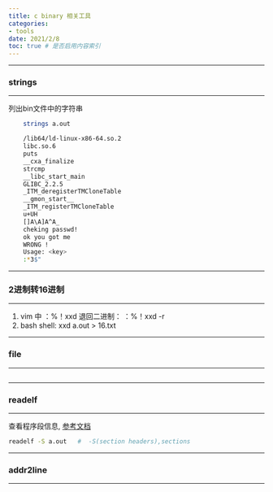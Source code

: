 ```yaml
---
title: c binary 相关工具
categories:
- tools
date: 2021/2/8
toc: true # 是否启用内容索引
---
```


---
### strings 
---
列出bin文件中的字符串
~~~bash
    strings a.out 

    /lib64/ld-linux-x86-64.so.2
    libc.so.6
    puts
    __cxa_finalize
    strcmp
    __libc_start_main
    GLIBC_2.2.5
    _ITM_deregisterTMCloneTable
    __gmon_start__
    _ITM_registerTMCloneTable
    u+UH
    []A\A]A^A_
    cheking passwd!
    ok you got me
    WRONG !
    Usage: <key>
    :*3$"
~~~

---
### 2进制转16进制 
---

1.  vim 中 ：%！xxd   退回二进制： ：%！xxd  -r 
2.  bash shell: xxd a.out > 16.txt

---
### file 
---

~~~bash 
~~~

---
### readelf 
---
查看程序段信息, [参考文档](https://blog.csdn.net/yfldyxl/article/details/81566279)
~~~bash 
readelf -S a.out   #  -S(section headers),sections 
~~~


---
### addr2line
---

~~~bash 
~~~



